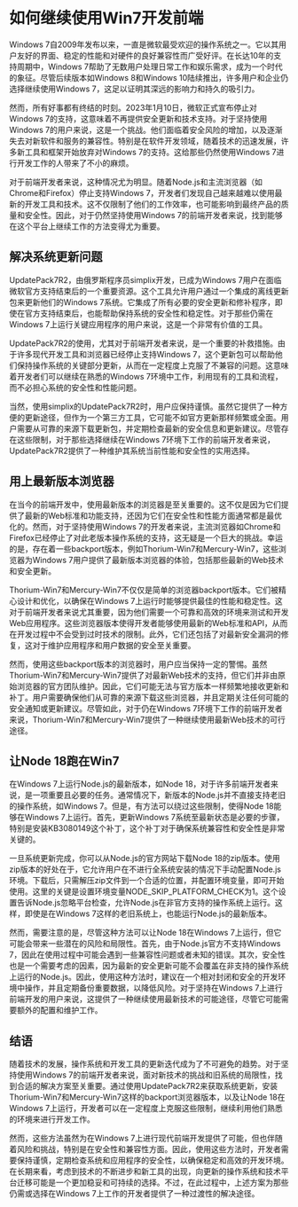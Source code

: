 # 如何继续使用Win7开发前端

Windows 7自2009年发布以来，一直是微软最受欢迎的操作系统之一。它以其用户友好的界面、稳定的性能和对硬件的良好兼容性而广受好评。在长达10年的支持周期中，Windows 7帮助了无数用户处理日常工作和娱乐需求，成为一个时代的象征。尽管后续版本如Windows 8和Windows 10陆续推出，许多用户和企业仍选择继续使用Windows 7，这足以证明其深远的影响力和持久的吸引力。

然而，所有好事都有终结的时刻。2023年1月10日，微软正式宣布停止对Windows 7的支持，这意味着不再提供安全更新和技术支持。对于坚持使用Windows 7的用户来说，这是一个挑战。他们面临着安全风险的增加，以及逐渐失去对新软件和服务的兼容性。特别是在软件开发领域，随着技术的迅速发展，许多新工具和框架开始放弃对Windows 7的支持。这给那些仍然使用Windows 7进行开发工作的人带来了不小的麻烦。

对于前端开发者来说，这种情况尤为明显。随着Node.js和主流浏览器（如Chrome和Firefox）停止支持Windows 7，开发者们发现自己越来越难以使用最新的开发工具和技术。这不仅限制了他们的工作效率，也可能影响到最终产品的质量和安全性。因此，对于仍然坚持使用Windows 7的前端开发者来说，找到能够在这个平台上继续工作的方法变得尤为重要。

## 解决系统更新问题

UpdatePack7R2，由俄罗斯程序员simplix开发，已成为Windows 7用户在面临微软官方支持结束后的一个重要资源。这个工具允许用户通过一个集成的离线更新包来更新他们的Windows 7系统。它集成了所有必要的安全更新和修补程序，即使在官方支持结束后，也能帮助保持系统的安全性和稳定性。对于那些仍需在Windows 7上运行关键应用程序的用户来说，这是一个非常有价值的工具。

UpdatePack7R2的使用，尤其对于前端开发者来说，是一个重要的补救措施。由于许多现代开发工具和浏览器已经停止支持Windows 7，这个更新包可以帮助他们保持操作系统的关键部分更新，从而在一定程度上克服了不兼容的问题。这意味着开发者们可以继续在熟悉的Windows 7环境中工作，利用现有的工具和流程，而不必担心系统的安全性和性能问题。

当然，使用simplix的UpdatePack7R2时，用户应保持谨慎。虽然它提供了一种方便的更新途径，但作为一个第三方工具，它可能不如官方更新那样频繁或全面。用户需要从可靠的来源下载更新包，并定期检查最新的安全信息和更新建议。尽管存在这些限制，对于那些选择继续在Windows 7环境下工作的前端开发者来说，UpdatePack7R2提供了一种维护其系统当前性能和安全性的实用选择。

## 用上最新版本浏览器

在当今的前端开发中，使用最新版本的浏览器是至关重要的。这不仅是因为它们提供了最新的Web标准和功能支持，还因为它们在安全性和性能方面通常都是最优化的。然而，对于坚持使用Windows 7的开发者来说，主流浏览器如Chrome和Firefox已经停止了对此老版本操作系统的支持，这无疑是一个巨大的挑战。幸运的是，存在着一些backport版本，例如Thorium-Win7和Mercury-Win7，这些浏览器为Windows 7用户提供了最新版本浏览器的体验，包括那些最新的Web技术和安全更新。

Thorium-Win7和Mercury-Win7不仅仅是简单的浏览器backport版本。它们被精心设计和优化，以确保在Windows 7上运行时能够提供最佳的性能和稳定性。这对于前端开发者来说尤其重要，因为他们需要一个可靠和高效的环境来测试和开发Web应用程序。这些浏览器版本使得开发者能够使用最新的Web标准和API，从而在开发过程中不会受到过时技术的限制。此外，它们还包括了对最新安全漏洞的修复，这对于维护应用程序和用户数据的安全至关重要。

然而，使用这些backport版本的浏览器时，用户应当保持一定的警惕。虽然Thorium-Win7和Mercury-Win7提供了对最新Web技术的支持，但它们并非由原始浏览器的官方团队维护。因此，它们可能无法与官方版本一样频繁地接收更新和补丁。用户需要确保他们从可靠的来源下载这些浏览器，并且定期关注任何可能的安全通知或更新建议。尽管如此，对于仍在Windows 7环境下工作的前端开发者来说，Thorium-Win7和Mercury-Win7提供了一种继续使用最新Web技术的可行途径。

## 让Node 18跑在Win7

在Windows 7上运行Node.js的最新版本，如Node 18，对于许多前端开发者来说，是一项重要且必要的任务。通常情况下，新版本的Node.js并不直接支持老旧的操作系统，如Windows 7。但是，有方法可以绕过这些限制，使得Node 18能够在Windows 7上运行。首先，更新Windows 7系统至最新状态是必要的步骤，特别是安装KB3080149这个补丁，这个补丁对于确保系统兼容性和安全性是非常关键的。

一旦系统更新完成，你可以从Node.js的官方网站下载Node 18的zip版本。使用zip版本的好处在于，它允许用户在不进行全系统安装的情况下手动配置Node.js环境。下载后，只需解压zip文件到一个合适的位置，并配置环境变量，即可开始使用。这里的关键是设置环境变量NODE_SKIP_PLATFORM_CHECK为1。这个设置告诉Node.js忽略平台检查，允许Node.js在非官方支持的操作系统上运行。这样，即使是在Windows 7这样的老旧系统上，也能运行Node.js的最新版本。

然而，需要注意的是，尽管这种方法可以让Node 18在Windows 7上运行，但它可能会带来一些潜在的风险和局限性。首先，由于Node.js官方不支持Windows 7，因此在使用过程中可能会遇到一些兼容性问题或者未知的错误。其次，安全性也是一个需要考虑的因素，因为最新的安全更新可能不会覆盖在非支持的操作系统上运行的Node.js。因此，使用这种方法时，建议在一个相对封闭和安全的开发环境中操作，并且定期备份重要数据，以降低风险。对于坚持在Windows 7上进行前端开发的用户来说，这提供了一种继续使用最新技术的可能途径，尽管它可能需要额外的配置和维护工作。

## 结语

随着技术的发展，操作系统和开发工具的更新迭代成为了不可避免的趋势。对于坚持使用Windows 7的前端开发者来说，面对新技术的挑战和旧系统的局限性，找到合适的解决方案至关重要。通过使用UpdatePack7R2来获取系统更新，安装Thorium-Win7和Mercury-Win7这样的backport浏览器版本，以及让Node 18在Windows 7上运行，开发者可以在一定程度上克服这些限制，继续利用他们熟悉的环境来进行开发工作。

然而，这些方法虽然为在Windows 7上进行现代前端开发提供了可能，但也伴随着风险和挑战，特别是在安全性和兼容性方面。因此，使用这些方法时，开发者需要保持谨慎，定期检查系统和应用程序的安全性，以确保稳定和高效的开发环境。在长期来看，考虑到技术的不断进步和新工具的出现，向更新的操作系统和技术平台迁移可能是一个更加稳妥和可持续的选择。不过，在此过程中，上述方案为那些仍需或选择在Windows 7上工作的开发者提供了一种过渡性的解决途径。

